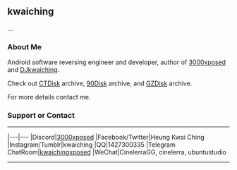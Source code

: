 ## kwaiching

...

### About Me

Android software reversing engineer and developer, author of [3000xposed](https://repo.xposed.info/module/cn.kwaiching.hook) and [DJkwaiching](https://repo.xposed.info/module/vn.kwaiching.dj).

Check out [CTDisk](https://u062.com/dir/16731109-40183208-b34aae) archive, [90Disk](https://www.90pan.com/o137885) archive, and [GZDisk](https://www.gueizu.com/space_kwaiching.html) archive.

For more details contact me.

### Support or Contact

****
|---|---
|Discord|[3000xposed](https://discord.gg/qrg5yRuEU8)
|Facebook/Twitter|Heung Kwai Ching
|Instagram/Tumblr|kwaiching
|QQ|1427300335
|Telegram ChatRoom|[kwaichingxposed](https://t.me/kwaichingxposed)
|WeChat|CinelerraGG, cinelerra, ubuntustudio

****
